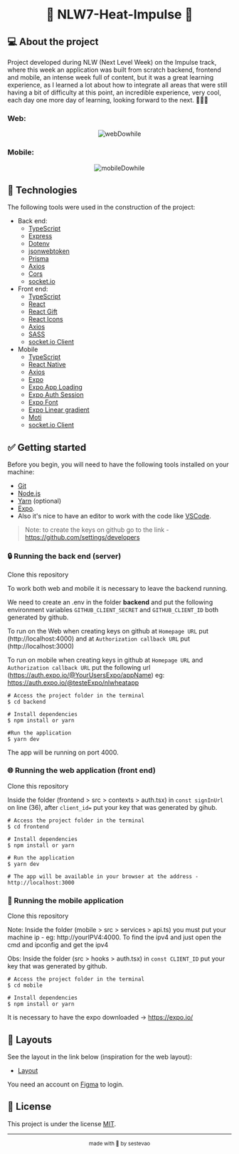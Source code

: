 <h1 align="center">🚀 NLW7-Heat-Impulse 🚀</h1>

## 💻 About the project

Project developed during NLW (Next Level Week) on the Impulse track, where this week an application was built from scratch backend, frontend and mobile, an intense week full of content, but it was a great learning experience, as I learned a lot about how to integrate all areas that were still having a bit of difficulty at this point, an incredible experience, very cool, each day one more day of learning, looking forward to the next. 🚀🚀🚀

### Web:

<p align="center">
  <img src="./.github/webDowhile.gif" alt="webDowhile" />
</p>

### Mobile:

<p align="center">
  <img src="./.github/mobileDowhile.gif" alt="mobileDowhile" />
</p>

## 🧪 Technologies

The following tools were used in the construction of the project:

- Back end:
  - [TypeScript](https://www.typescriptlang.org/)
  - [Express](https://expressjs.com/en/starter/installing.html)
  - [Dotenv](https://openbase.com/js/dotenv/documentation)
  - [jsonwebtoken](https://jwt.io/libraries)
  - [Prisma](https://www.prisma.io/docs/getting-started/quickstart/)
  - [Axios](https://axios-http.com/docs/intro)
  - [Cors](https://socket.io/docs/v3/handling-cors/)
  - [socket.io](https://socket.io/docs/v4/)
- Front end:
  - [TypeScript](https://www.typescriptlang.org/docs/handbook/utility-types.html)
  - [React](https://reactjs.org/docs/getting-started.html)
  - [React Gift]()
  - [React Icons](https://react-icons.github.io/react-icons/)
  - [Axios](https://axios-http.com/docs/intro)
  - [SASS](https://sass-lang.com/documentation)
  - [socket.io Client](https://socket.io/docs/v4/client-api/)
- Mobile
  - [TypeScript](https://www.typescriptlang.org/docs/handbook/utility-types.html)
  - [React Native](https://reactnative.dev/docs/getting-started)
  - [Axios](https://axios-http.com/docs/intro)
  - [Expo](https://docs.expo.dev/)
  - [Expo App Loading](https://docs.expo.dev/versions/latest/sdk/app-loading/)
  - [Expo Auth Session](https://docs.expo.dev/versions/latest/sdk/auth-session/)
  - [Expo Font](https://docs.expo.dev/versions/latest/sdk/font/)
  - [Expo Linear gradient](https://docs.expo.dev/versions/latest/sdk/linear-gradient/)
  - [Moti](https://moti.fyi/)
  - [socket.io Client](https://socket.io/docs/v4/client-initialization/)

## ✅ Getting started

Before you begin, you will need to have the following tools installed on your machine:

- [Git](https://git-scm.com/)
- [Node.js](https://nodejs.org/en/)
- [Yarn](https://yarnpkg.com/) (optional)
- [Expo](https://expo.dev/).
- Also it's nice to have an editor to work with the code like [VSCode](https://code.visualstudio.com/).

> Note: to create the keys on github go to the link - https://github.com/settings/developers

### 🔒 Running the back end (server)

Clone this repository

To work both web and mobile it is necessary to leave the backend running.

We need to create an .env in the folder **backend** and put the following environment variables `GITHUB_CLIENT_SECRET` and `GITHUB_CLIENT_ID` both generated by github.

To run on the Web when creating keys on github at `Homepage URL` put (http://localhost:4000) and at `Authorization callback URL` put (http://localhost:3000)

To run on mobile when creating keys in github at `Homepage URL` and `Authorization callback URL` put the following url (https://auth.expo.io/@YourUsersExpo/appName) eg: https://auth.expo.io/@testeExpo/nlwheatapp

```
# Access the project folder in the terminal
$ cd backend

# Install dependencies
$ npm install or yarn

#Run the application
$ yarn dev
```

The app will be running on port 4000.

### 🌐 Running the web application (front end)

Clone this repository

Inside the folder (frontend > src > contexts > auth.tsx) in `const signInUrl` on line (36), after `client_id=` put your key that was generated by gihub.

```
# Access the project folder in the terminal
$ cd frontend

# Install dependencies
$ npm install or yarn

# Run the application
$ yarn dev

# The app will be available in your browser at the address - http://localhost:3000
```

### 📱 Running the mobile application

Clone this repository

Note: Inside the folder (mobile > src > services > api.ts) you must put your machine ip - eg: http://yourIPV4:4000. To find the ipv4 and just open the cmd and ipconfig and get the ipv4

Obs: Inside the folder (src > hooks > auth.tsx) in `const CLIENT_ID` put your key that was generated by github.

```
# Access the project folder in the terminal
$ cd mobile

# Install dependencies
$ npm install or yarn
```

It is necessary to have the expo downloaded -> https://expo.io/

## 🎨 Layouts

See the layout in the link below (inspiration for the web layout):

- [Layout](https://www.figma.com/community/file/1031699316177416916)

You need an account on [Figma](http://figma.com/) to login.

## 📝 License

This project is under the license [MIT](https://github.com/wesleywisch/NLW7-Heat-impulse/blob/main/LICENSE).

---

<p align="center"><sub>made with 💜 by sestevao</sub></p>
